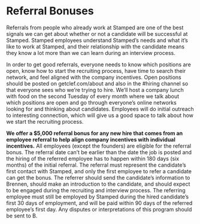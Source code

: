 # Referral Bonuses

Referrals from people who already work at Stamped are one of the best signals we can get about whether or not a candidate will be successful at Stamped. Stamped employees understand Stamped’s needs and what it’s like to work at Stamped, and their relationship with the candidate means they know a lot more than we can learn during an interview process.

In order to get good referrals, everyone needs to know which positions are open, know how to start the recruiting process, have time to search their network, and feel aligned with the company incentives. Open positions should be posted on getclef.com/about and also in the #hiring channel so that everyone sees who we’re trying to hire. We’ll host a company lunch with food on the second Tuesday of every month where we talk about which positions are open and go through everyone’s online networks looking for and thinking about candidates. Employees will do initial outreach to interesting connection, which will give us a good space to talk about how we start the recruiting process.

**We offer a $5,000 referral bonus for any new hire that comes from an employee referral to help align company incentives with individual incentives.** All employees (except the founders) are eligible for the referral bonus. The referral date can’t be earlier than the date the job is posted and the hiring of the referred employee has to happen within 180 days (six months) of the initial referral. The referral must represent the candidate’s first contact with Stamped, and only the first employee to refer a candidate can get the bonus. The referrer should send the candidate’s information to Brennen, should make an introduction to the candidate, and should expect to be engaged during the recruiting and interview process. The referring employee must still be employed by Stamped during the hired candidate’s first 30 days of employment, and will be paid within 90 days of the referred employee’s first day. Any disputes or interpretations of this program should be sent to B.
